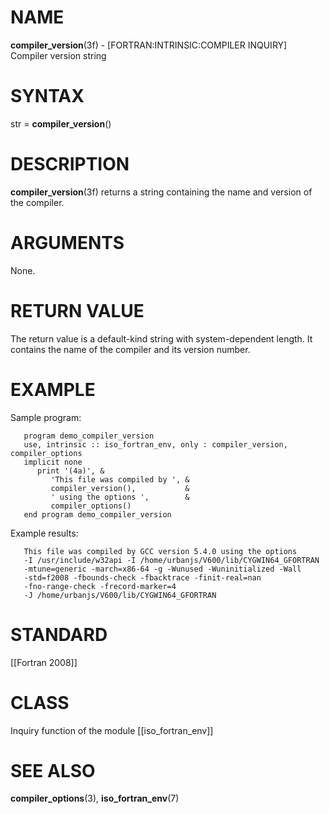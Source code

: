 # NAME

**compiler\_version**(3f) - \[FORTRAN:INTRINSIC:COMPILER INQUIRY\]
Compiler version string

# SYNTAX

str = **compiler\_version**()

# DESCRIPTION

**compiler\_version**(3f) returns a string containing the name and
version of the compiler.

# ARGUMENTS

None.

# RETURN VALUE

The return value is a default-kind string with system-dependent length.
It contains the name of the compiler and its version number.

# EXAMPLE

Sample program:

``` 
   program demo_compiler_version
   use, intrinsic :: iso_fortran_env, only : compiler_version, compiler_options
   implicit none
      print '(4a)', &
         'This file was compiled by ', &
         compiler_version(),           &
         ' using the options ',        &
         compiler_options()
   end program demo_compiler_version
```

Example results:

``` 
   This file was compiled by GCC version 5.4.0 using the options
   -I /usr/include/w32api -I /home/urbanjs/V600/lib/CYGWIN64_GFORTRAN
   -mtune=generic -march=x86-64 -g -Wunused -Wuninitialized -Wall
   -std=f2008 -fbounds-check -fbacktrace -finit-real=nan
   -fno-range-check -frecord-marker=4
   -J /home/urbanjs/V600/lib/CYGWIN64_GFORTRAN
```

# STANDARD

\[\[Fortran 2008\]\]

# CLASS

Inquiry function of the module \[\[iso\_fortran\_env\]\]

# SEE ALSO

**compiler\_options**(3), **iso\_fortran\_env**(7)
